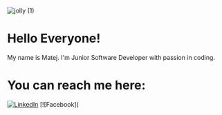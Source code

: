 <p align="center">
  
![jolly (1)](https://github.com/MatejThomka/MatejThomka/assets/97446764/14aa2c5a-bc33-49ec-87ed-5cfda6d7e07d)

</p>

# Hello Everyone!

My name is Matej. I'm Junior Software Developer with passion in coding.

# You can reach me here:
[![LinkedIn](https://img.shields.io/badge/LinkedIn-%230077B5.svg?logo=linkedin&logoColor=white)](https://www.linkedin.com/in/matej-thomka-ab2212286/) [![Facebook](
<!--
**MatejThomka/MatejThomka** is a ✨ _special_ ✨ repository because its `README.md` (this file) appears on your GitHub profile.

Here are some ideas to get you started:

- 🔭 I’m currently working on ...
- 🌱 I’m currently learning ...
- 👯 I’m looking to collaborate on ...
- 🤔 I’m looking for help with ...
- 💬 Ask me about ...
- 📫 How to reach me: ...
- 😄 Pronouns: ...
- ⚡ Fun fact: ...
-->
